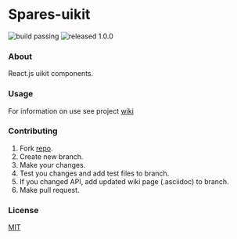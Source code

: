 # Spares-uikit

![build passing](https://img.shields.io/badge/build-passing-brightgreen.svg)
![released 1.0.0](https://img.shields.io/badge/released-1.0.1-blue.svg)

### About

React.js uikit components. 

### Usage

For information on use see project [wiki](https://github.com/korchemkin/spares/wiki)

### Contributing

1. Fork [repo](https://github.com/korchemkin/spares-uikit).
2. Create new branch.
3. Make your changes.
4. Test you changes and add test files to branch.
5. If you changed API, add updated wiki page (.asciidoc) to branch.
6. Make pull request.

### License

[MIT](https://github.com/korchemkin/spares/wiki/License)
